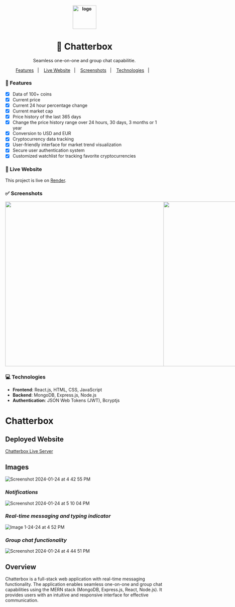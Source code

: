 <h4 align="center">
  <img src="https://github.com/kwagley0/crypto-dashboard/assets/121137026/686f9faa-f209-41b5-bc39-5d24ce1f589f" alt="logo" height="75"/>
</h4>

<h1 align="center">
    🚀 Chatterbox
</h1>

<p align="center">Seamless one-on-one and group chat capabilitie.</p>

<p align="center">
  <a href="#-features">Features</a>&nbsp;&nbsp;&nbsp;|&nbsp;&nbsp;&nbsp;
  <a href="#-deploy">Live Website</a>&nbsp;&nbsp;&nbsp;|&nbsp;&nbsp;&nbsp;
  <a href="#-screenshots">Screenshots</a>&nbsp;&nbsp;&nbsp;|&nbsp;&nbsp;&nbsp;
  <a href="#-technologies">Technologies</a>&nbsp;&nbsp;&nbsp;|&nbsp;&nbsp;&nbsp;
</p>

### 📎 Features 

- [x] Data of 100+ coins
- [x] Current price
- [x] Current 24 hour percentage change
- [x] Current market cap
- [x] Price history of the last 365 days
- [x] Change the price history range over 24 hours, 30 days, 3 months or 1 year
- [x] Conversion to USD and EUR
- [x] Cryptocurrency data tracking
- [x] User-friendly interface for market trend visualization
- [x] Secure user authentication system
- [x] Customized watchlist for tracking favorite cryptocurrencies
      
### 🚀 Live Website 

This project is live on [Render](https://crypto-tracker-h2rw.onrender.com/).

### ✅ Screenshots
<div style="display: flex;">
<img src="https://github.com/kwagley0/crypto-dashboard/assets/121137026/0b275b2b-dac5-489f-811d-4bb61deede99" width="525px" />
<img src="https://github.com/kwagley0/crypto-dashboard/assets/121137026/0d54a25e-02e1-4a26-b1cf-255d6331cf31" width="525px" />  
<img src="https://github.com/kwagley0/crypto-dashboard/assets/121137026/d9e0f488-4490-4bc1-962d-05b9ba3c21a5" width="525px"/>
  
</div>


### 💻 Technologies
- **Frontend**: React.js, HTML, CSS, JavaScript
- **Backend**: MongoDB, Express.js, Node.js
- **Authentication**: JSON Web Tokens (JWT), Bcryptjs



# Chatterbox

## Deployed Website
[Chatterbox Live Server](https://chatterbox-rbhp.onrender.com)

## Images
![Screenshot 2024-01-24 at 4 42 55 PM](https://github.com/kwagley0/Chatterbox/assets/121137026/e142dbee-2c05-40c3-81a8-58d9cdb5ce46)
### *Notifications*
![Screenshot 2024-01-24 at 5 10 04 PM](https://github.com/kwagley0/Chatterbox/assets/121137026/8e9948c3-77a5-4da6-baab-f5153510fe2b)
### *Real-time messaging and typing indicator*
![Image 1-24-24 at 4 52 PM](https://github.com/kwagley0/Chatterbox/assets/121137026/112bbc1d-e922-4f65-b1c2-1d2936b7eb38)
### *Group chat functionality*
![Screenshot 2024-01-24 at 4 44 51 PM](https://github.com/kwagley0/Chatterbox/assets/121137026/d9764951-420e-4b3b-83ee-0abc001f0b4b)



## Overview

Chatterbox is a full-stack web application with real-time messaging functionality. The application enables seamless one-on-one and group chat capabilities using the MERN stack (MongoDB, Express.js, React, Node.js). It provides users with an intuitive and responsive interface for effective communication.


